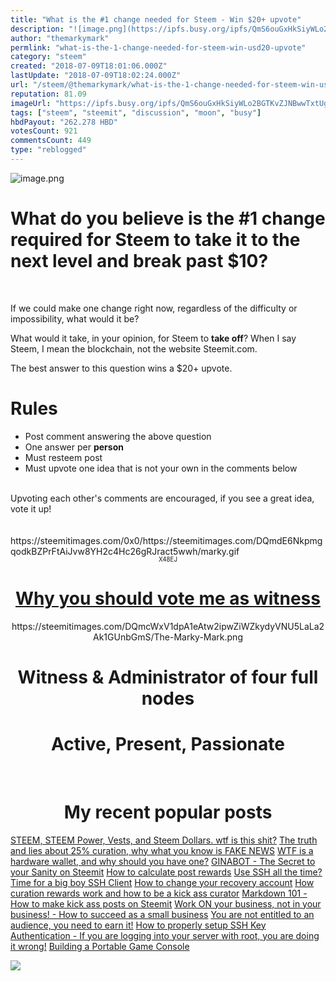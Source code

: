 ```yaml
---
title: "What is the #1 change needed for Steem - Win $20+ upvote"
description: "![image.png](https://ipfs.busy.org/ipfs/QmS6ouGxHkSiyWLo2BGTKvZJNBwwTxtUgGAf2ZchMQGxXh)  # What do you believe is the #1 change required for Steem to ..."
author: "themarkymark"
permlink: "what-is-the-1-change-needed-for-steem-win-usd20-upvote"
category: "steem"
created: "2018-07-09T18:01:06.000Z"
lastUpdate: "2018-07-09T18:02:24.000Z"
url: "/steem/@themarkymark/what-is-the-1-change-needed-for-steem-win-usd20-upvote"
reputation: 81.09
imageUrl: "https://ipfs.busy.org/ipfs/QmS6ouGxHkSiyWLo2BGTKvZJNBwwTxtUgGAf2ZchMQGxXh"
tags: ["steem", "steemit", "discussion", "moon", "busy"]
hbdPayout: "262.278 HBD"
votesCount: 921
commentsCount: 449
type: "reblogged"
---
```

![image.png](https://ipfs.busy.org/ipfs/QmS6ouGxHkSiyWLo2BGTKvZJNBwwTxtUgGAf2ZchMQGxXh)

# What do you believe is the #1 change required for Steem to take it to the next level and break past $10?
</br>

If we could make one change right now, regardless of the difficulty or impossibility, what would it be?  

What would it take, in your opinion, for Steem to **take off**?  When I say Steem, I mean the blockchain, not the website Steemit.com.

The best answer to this question wins a $20+ upvote.  

# Rules

* Post comment answering the above question
* One answer per **person**
* Must resteem post
* Must upvote one idea that is not your own in the comments below

</br>
Upvoting each other's comments are encouraged, if you see a great idea, vote it up!  


</br>
</br>
</br>
https://steemitimages.com/0x0/https://steemitimages.com/DQmdE6NkpmgqodkBZPrFtAiJvw8YH2c4Hc26gRJract5wwh/marky.gif

<center><sub><sub> X48EJ </sub></sub></center>

# <center>  [Why you should vote me as witness](https://steemit.com/witness-category/@themarkymark/why-you-should-vote-for-themarkymark-as-witness)  </center> #
<center>https://steemitimages.com/DQmcWxV1dpA1eAtw2ipwZiWZkydyVNU5LaLa2Ak1GUnbGmS/The-Marky-Mark.png </center>

# <center> Witness & Administrator of four full nodes </center> #
# <center> Active, Present, Passionate </center> #


</br>

# <center> My recent popular posts </center> #

[STEEM, STEEM Power, Vests, and Steem Dollars. wtf is this shit?](https://steemit.com/steem/@themarkymark/steem-steem-power-vests-and-steem-dollars-wtf-is-this-shit)
[The truth and lies about 25% curation, why what you know is FAKE NEWS](https://steemit.com/curation/@themarkymark/the-truth-and-lies-about-25-curation-why-what-you-know-is-fake-news)
[WTF is a hardware wallet, and why should you have one?](https://steemit.com/bitcoin/@themarkymark/wtf-is-a-hardware-wallet-and-why-should-you-have-one)
[GINABOT - The Secret to your Sanity on Steemit](https://steemit.com/ginabot/@themarkymark/ginabot-the-secret-to-your-sanity-on-steemit)
[How to calculate post rewards](https://steemit.com/steemit/@themarkymark/how-to-calculate-post-rewards)
[Use SSH all the time? Time for a big boy SSH Client](https://steemit.com/linux/@themarkymark/use-ssh-all-the-time-time-for-a-big-boy-ssh-client)
[How to change your recovery account](https://steemit.com/steemit/@themarkymark/how-to-change-your-recovery-account)
[How curation rewards work and how to be a kick ass curator](https://steemit.com/curation/@themarkymark/how-curation-rewards-work-and-how-to-be-a-kick-ass-curator)
[Markdown 101 - How to make kick ass posts on Steemit](https://steemit.com/steemit/@themarkymark/markdown-101-how-to-make-kick-ass-posts-on-steemit)
[Work ON your business, not in your business! - How to succeed as a small business](https://steemit.com/business/@themarkymark/work-on-your-business-not-in-your-business-how-to-succeed-as-a-small-business)
[You are not entitled to an audience, you need to earn it!](https://steemit.com/steemit/@themarkymark/you-are-not-entitled-to-an-audience-you-need-to-earn-it)
[How to properly setup SSH Key Authentication - If you are logging into your server with root, you are doing it wrong!](https://steemit.com/sysadmin/@themarkymark/how-to-properly-setup-ssh-key-authentication-if-you-are-logging-into-your-server-with-root-you-are-doing-it-wrong)
[Building a Portable Game Console](https://steemit.com/raspberrypi/@themarkymark/building-a-portable-game-console)

[![](https://steemitimages.com/DQmPkQhAQceC7aHr4Gy5GKv7LMoiy47P7PyaNCeZBHMpFke/white-bg-with-drop-shadow.gif)](https://v2.steemconnect.com/sign/account-witness-vote?witness=themarkymark&approve=1)